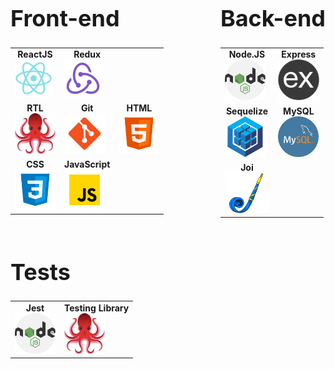 <div style="display: flex; flex-wrap: wrap; justify-content: space-between;">

<!-- PRIMEIRA TABELA -->
  <div class="table-container">
    <h1 style="font-size: 36px; font-weight: bold;">Front-end</h1>
    <table>
      <tr>
        <td>
          <span><b><center>ReactJS</center></b></span>
          <img height=60px src="https://raw.githubusercontent.com/lucas-de-lima/Lucas-De-Lima/main/assets/png/react.png">
        </td>
        <td>
          <span><b><center>Redux</center></b></span>
          <img height=60px src="https://raw.githubusercontent.com/lucas-de-lima/Lucas-De-Lima/main/assets/png/redux.png">
        </td>
      </tr>
      <tr>
        <td>
          <span><b><center>RTL</center></b></span>
          <img height=65px src="https://raw.githubusercontent.com/lucas-de-lima/Lucas-De-Lima/main/assets/png/testing-library-logo.png">
        </td>
        <td>
          <span><b><center>Git</center></b></span>
          <img height=65px src="https://raw.githubusercontent.com/lucas-de-lima/Lucas-De-Lima/main/assets/png/git.png">
        </td>
        <td>
          <span><b><center>HTML</center></b></span>
          <img height=65px src="https://raw.githubusercontent.com/lucas-de-lima/Lucas-De-Lima/main/assets/png/html.png">
        </td>
      </tr>
      <tr>
        <td>
          <span><b><center>CSS</center></b></span>
          <img height=65px src="https://raw.githubusercontent.com/lucas-de-lima/Lucas-De-Lima/main/assets/png/css.png">
        </td>
        <td>
          <span><b><center>JavaScript</center></b></span>
          <img height=65px src="https://raw.githubusercontent.com/lucas-de-lima/Lucas-De-Lima/main/assets/png/javascript.png">
        </td>
      </tr>
    </table>
  </div>

  <!-- SEGUNDA TABELA -->
  <div class="table-container">
    <h1 style="font-size: 36px; font-weight: bold;">Back-end</h1>
    <table>
      <tr>
        <td>
          <span><b><center>Node.JS</center></b></span>
          <img height=65px src="https://raw.githubusercontent.com/lucas-de-lima/Lucas-De-Lima/main/assets/png/nodejs.png">
        </td>
        <td>
          <span><b><center>Express</center></b></span>
          <img height=65px src="https://raw.githubusercontent.com/lucas-de-lima/Lucas-De-Lima/main/assets/png/express.png">
        </td>
      </tr>
      <tr>
        <td>
          <span><b><center>Sequelize</center></b></span>
          <img height=65px src="https://raw.githubusercontent.com/lucas-de-lima/Lucas-De-Lima/main/assets/png/sequelize.png">
        </td>
        <td>
          <span><b><center>MySQL</center></b></span>
          <img height=65px src="https://raw.githubusercontent.com/lucas-de-lima/Lucas-De-Lima/main/assets/png/mysql.png">
        </td>
      </tr>
      <tr>
        <td>
          <span><b><center>Joi</center></b></span>
          <img height=65px src="https://raw.githubusercontent.com/lucas-de-lima/Lucas-De-Lima/main/assets/png/joi.png">
        </td>
      </tr>
     </tr>
   </table>
 </div>

 <!-- TERCEIRA TABELA -->
 <div class="table-container">
    <h1 style="font-size: 36px; font-weight: bold;">Tests</h1>
    <table>
      <tr>
        <td>
          <span><b><center>Jest</center></b></span>
          <img height=65px src="https://raw.githubusercontent.com/lucas-de-lima/Lucas-De-Lima/main/assets/png/nodejs.png">
        </td>
        <td>
          <span><b><center>Testing Library</center></b></span>
          <img height=65px src="https://raw.githubusercontent.com/lucas-de-lima/Lucas-De-Lima/main/assets/png/testing-library-logo.png">
        </td>
      </tr>
   </table>
 </div>

 </div>

